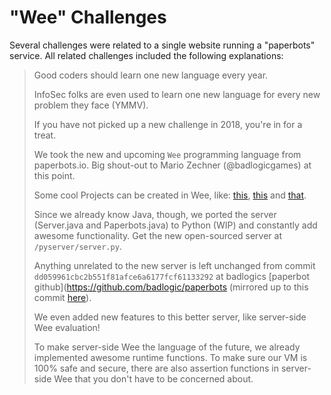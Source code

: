 # "Wee" Challenges

Several challenges were related to a single website running a "paperbots" service. 
All related challenges included the following explanations:

> Good coders should learn one new language every year.
> 
> InfoSec folks are even used to learn one new language for every new problem they face (YMMV).
> 
> If you have not picked up a new challenge in 2018, you're in for a treat.
> 
> We took the new and upcoming `Wee` programming language from paperbots.io. Big shout-out to Mario Zechner (@badlogicgames) at this point.
> 
> Some cool Projects can be created in Wee, like: [this](https://paperbots.io/project.html?id=URJgCh), [this](https://paperbots.io/project.html?id=kpyyrl) and [that](https://paperbots.io/project.html?id=F53thj).
> 
> Since we already know Java, though, we ported the server (Server.java and Paperbots.java) to Python (WIP) and constantly add awesome functionality.
> Get the new open-sourced server at `/pyserver/server.py`.
> 
> Anything unrelated to the new server is left unchanged from commit `dd059961cbc2b551f81afce6a6177fcf61133292` at 
badlogics [paperbot github](https://github.com/badlogic/paperbots (mirrored up to this commit [here](https://github.com/domenukk/paperbots/)).
> 
> We even added new features to this better server, like server-side Wee evaluation!
> 
> To make server-side Wee the language of the future, we already implemented awesome runtime functions. 
> To make sure our VM is 100% safe and secure, there are also assertion functions in server-side Wee that you don't have to be concerned about.